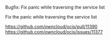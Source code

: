 Bugfix: Fix panic while traversing the service list

Fix the panic while traversing the service list

https://github.com/owncloud/ocis/pull/11390    
https://github.com/owncloud/ocis/issues/11377
